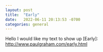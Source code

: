 ```yaml
---
layout: post
title:  "Early"
date:   2022-06-11 20:13:53 -0700
categories: general
---
```


Hello I would like my text to show up
[Early]: http://www.paulgraham.com/early.html
